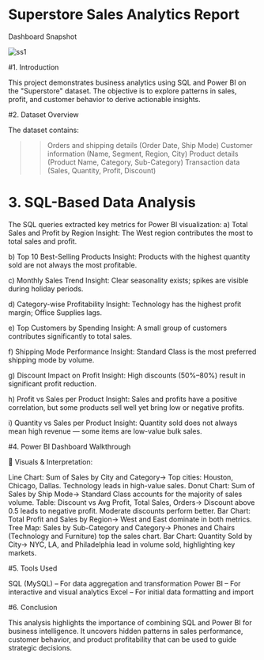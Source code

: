 # Superstore Sales Analytics Report

 Dashboard Snapshot


![ss1](https://github.com/user-attachments/assets/60bc13f9-4629-4627-808a-4f009557a14d)



#1. Introduction

This project demonstrates business analytics using SQL and Power BI on the "Superstore" dataset. The objective is to explore patterns in sales,
 profit, and customer behavior to derive actionable insights.

#2. Dataset Overview

The dataset contains:
   >>Orders and shipping details (Order Date, Ship Mode)
   >>Customer information (Name, Segment, Region, City)
   >>Product details (Product Name, Category, Sub-Category)
   >>Transaction data (Sales, Quantity, Profit, Discount)

# 3. SQL-Based Data Analysis

The SQL queries extracted key metrics for Power BI visualization:
a) Total Sales and Profit by Region
Insight: The West region contributes the most to total sales and profit.

b) Top 10 Best-Selling Products
Insight: Products with the highest quantity sold are not always the most profitable.

c) Monthly Sales Trend
Insight: Clear seasonality exists; spikes are visible during holiday periods.

d) Category-wise Profitability
Insight: Technology has the highest profit margin; Office Supplies lags.

e) Top Customers by Spending
Insight: A small group of customers contributes significantly to total sales.

f) Shipping Mode Performance
Insight: Standard Class is the most preferred shipping mode by volume.

g) Discount Impact on Profit
Insight: High discounts (50%–80%) result in significant profit reduction.

h) Profit vs Sales per Product
Insight: Sales and profits have a positive correlation, but some products sell well yet bring low or negative profits.

i) Quantity vs Sales per Product
Insight: Quantity sold does not always mean high revenue — some items are low-value bulk sales.

#4. Power BI Dashboard Walkthrough

🔷 Visuals & Interpretation:

Line Chart: Sum of Sales by City and Category→ Top cities: Houston, Chicago, Dallas. Technology leads in high-value sales.
Donut Chart: Sum of Sales by Ship Mode→ Standard Class accounts for the majority of sales volume.
Table: Discount vs Avg Profit, Total Sales, Orders→ Discount above 0.5 leads to negative profit. Moderate discounts perform better.
Bar Chart: Total Profit and Sales by Region→ West and East dominate in both metrics.
Tree Map: Sales by Sub-Category and Category→ Phones and Chairs (Technology and Furniture) top the sales chart.
Bar Chart: Quantity Sold by City→ NYC, LA, and Philadelphia lead in volume sold, highlighting key markets.

#5. Tools Used

SQL (MySQL) – For data aggregation and transformation
Power BI – For interactive and visual analytics
Excel – For initial data formatting and import


#6. Conclusion

This analysis highlights the importance of combining SQL and Power BI for business intelligence. It uncovers hidden patterns in sales performance, customer behavior, and product profitability that can be used to guide strategic decisions.



